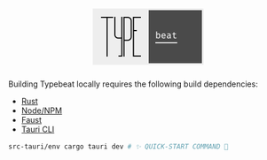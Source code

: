 <h1 align="center">
  <img src="./static/logo/screenshot.png" alt="Typebeat logo" width="200" />
</h1>

Building Typebeat locally requires the following build dependencies:

- [Rust](https://www.rust-lang.org/learn/get-started)
- [Node/NPM](https://nodejs.org/)
- [Faust](https://github.com/grame-cncm/faust/releases)
- [Tauri CLI](https://github.com/tauri-apps/tauri/tree/dev/tooling/cli.rs)

```bash
src-tauri/env cargo tauri dev # ✨ QUICK-START COMMAND 💫
```
